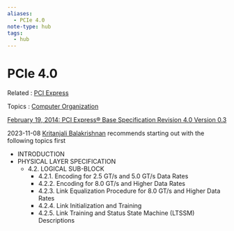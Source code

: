 ```yaml
---
aliases:
  - PCIe 4.0
note-type: hub
tags:
  - hub
---
```

# PCIe 4.0

Related : [PCI Express](PCI%20Express)

Topics : [Computer Organization](Computer%20Organization)

[February 19, 2014: PCI Express® Base Specification Revision 4.0 Version 0.3](https://astralvx.com/storage/2020/11/PCI_Express_Base_4.0_Rev0.3_February19-2014.pdf)

2023-11-08 [Kritanjali Balakrishnan](Kritanjali%20Balakrishnan) recommends starting out with the following topics first

- INTRODUCTION
- PHYSICAL LAYER SPECIFICATION
  - 4.2. LOGICAL SUB-BLOCK
    - 4.2.1. Encoding for 2.5 GT/s and 5.0 GT/s Data Rates
    - 4.2.2. Encoding for 8.0 GT/s and Higher Data Rates
    - 4.2.3. Link Equalization Procedure for 8.0 GT/s and Higher Data Rates
    - 4.2.4. Link Initialization and Training
    - 4.2.5. Link Training and Status State Machine (LTSSM) Descriptions
